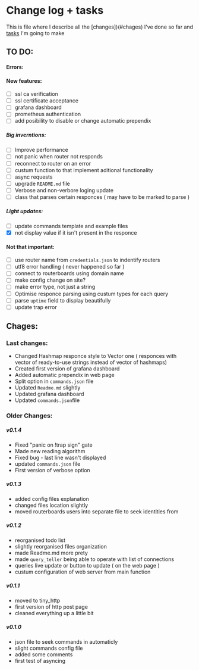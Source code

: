 # Change log + tasks
This is file where I describe all the [changes])(#сhages) I've done so far and [tasks](#to-do) I'm going to make

## TO DO:

#### Errors:

#### New features:
- [ ] ssl ca verification 
- [ ] ssl certificate acceptance
- [ ] grafana dashboard
- [ ] prometheus authentication
- [ ] add posibility to disable or change automatic prependix

##### Big inverntions:
- [ ] Improve performance
- [ ] not panic when router not responds
- [ ] reconnect to router on an error
- [ ] custum function to that implement aditional functionality
- [ ] async requests
- [ ] upgrade `README.md` file
- [ ] Verbose and non-verbore loging update
- [ ] class that parses certain responces ( may have to be marked to parse )

##### Light updates:
- [ ] update commands template and example files
- [x] not display value if it isn't present in the responce

#### Not that important:
- [ ] use router name from `credentials.json` to indentify routers
- [ ] utf8 error handling ( never happened so far )
- [ ] connect to routerboards using domain name
- [ ] make config change on site?
- [ ] make error type, not just a string
- [ ] Optimise responce parsing using custum types for each query
- [ ] parse `uptime` field to display beautifully
- [ ] update trap error

<!-- 
#### Older tasks:
- [x] "no `graph_targets` to no results" - bug
- [x] requests handling correctly
- [x] application frezes after invalid commands
- [x] operate with router errors
- [x] bug when responce is too long
- [x] strange responce from application ( variables mess up and application freezes sometimes )
- [x] make config file and gradana dashboard using prometheus data got by this application
- [x] command query execution from `commands.json` file
- [x] make config for users credentials
- [x] add router custum naming in login config file
- [x] Write config tutorial in README.md
- [x] make `query_teller` being able to operate with list of connections
- [x] rename functions to make them more meaningful
- [x] custum configuration of web server from main function
- [x] queries live update or button to update
- [x] make some comments + function documentation
- [x] remove length mark or use it correctly in router's reply
- [x] update commands config file
- [x] commands config implementation in lib
- [x] do all mikrotik query types
- [x] cover mikrotik responce message commands
- [x] prometheus integration
- [x] encrypt user credentials
- [x] uft8 converter error ( some characters appears in the end of the responce or just disapear ... )
- [x] turn `tell_get` into functuins that borows mutable vector to push responces inside it
- [x] move enerything into a library
- [x] ssl encryption 
-->

## Chages:

### Last changes:
- Changed Hashmap responce style to Vector one ( responces with vector of ready-to-use strings instead of vector of hashmaps)
- Created first version of grafana dashboard
- Added automatic prependix in web page
- Split option in `commands.json` file
- Updated `Readme.md` slightly
- Updated grafana dashboard
- Updated `commands.json`file


### Older Changes: 
##### v0.1.4
- Fixed "panic on !trap sign" gate
- Made new reading algorithm
- Fixed bug - last line wasn't displayed
- updated `commands.json` file
- First version of verbose option

##### v0.1.3
- added config files explanation
- changed files location slightly
- moved routerboards users into separate file to seek identities from

##### v0.1.2
- reorganised todo list
- slightly reorganised files organization
- made Readme.md more prety
- made `query_teller` being able to operate with list of connections
- queries live update or button to update ( on the web page ) 
- custum configuration of web server from main function

##### v0.1.1
- moved to tiny_http
- first version of http post page
- cleaned everything up a little bit

##### v0.1.0
- json file to seek commands in automaticly
- slight commands config file
- added some comments
- first test of asyncing